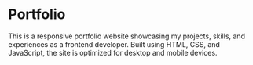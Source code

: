 # Portfolio
This is a responsive portfolio website showcasing my projects, skills, and experiences as a frontend developer. Built using HTML, CSS, and JavaScript, the site is optimized for desktop and mobile devices.
